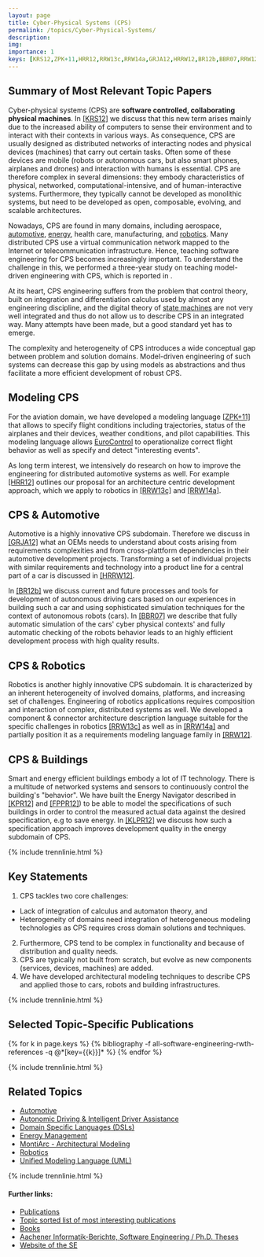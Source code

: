 ```yaml
---
layout: page
title: Cyber-Physical Systems (CPS)
permalink: /topics/Cyber-Physical-Systems/
description: 
img: 
importance: 1
keys: [KRS12,ZPK+11,HRR12,RRW13c,RRW14a,GRJA12,HRRW12,BR12b,BBR07,RRW12,KPR12,FPPR12,KLPR12]
---
```


## Summary of Most Relevant Topic Papers
Cyber-physical systems (CPS) are **software controlled, collaborating physical 
machines**. In 
[[KRS12]](https://www.se-rwth.de/publications/Cyber-Physical-Systems-eine-Herausforderung-an-die-Automatisierungstechnik.pdf) 
we discuss that this new term arises mainly due to the increased ability of 
computers to sense their environment and to interact with their contexts in 
various ways. As consequence, CPS are usually designed as distributed networks 
of interacting nodes and physical devices (machines) that carry out certain 
tasks. Often some of these devices are mobile (robots or autonomous cars, but 
also smart phones, airplanes and drones) and interaction with humans is 
essential. CPS are therefore complex in several dimensions: they embody 
characteristics of physical, networked, computational-intensive, and of 
human-interactive systems. Furthermore, they typically cannot be developed as 
monolithic systems, but need to be developed as open, composable, evolving, and 
scalable architectures.

Nowadays, CPS are found in many domains, including aerospace, 
[automotive](/topics/Automotive), [energy](/topics/Energy-Management), health 
care, manufacturing, and [robotics](/topics/Robotics). Many distributed CPS use 
a virtual communication network mapped to the Internet or telecommunication 
infrastructure. Hence, teaching software engineering for CPS becomes 
increasingly important. To understand the challenge in this, we performed a 
three-year study on teaching model-driven engineering with CPS, which is 
reported in .

At its heart, CPS engineering suffers from the problem that control theory, 
built on integration and differentiation calculus used by almost any engineering 
discipline, and the digital theory of [state 
machines](/topics/State-Based-Modeling) are not very well integrated and thus do 
not allow us to describe CPS in an integrated way. Many attempts have been made, 
but a good standard yet has to emerge.

The complexity and heterogeneity of CPS introduces a wide conceptual gap between 
problem and solution domains. Model-driven engineering of such systems can 
decrease this gap by using models as abstractions and thus facilitate a more 
efficient development of robust CPS.


## Modeling CPS
For the aviation domain, we have developed a modeling language 
[[ZPK+11]](https://www.se-rwth.de/publications/On-Demand-Data-Analysis-and-Filtering-for-Inaccurate-Flight-Trajectories.pdf) 
that allows to specify flight conditions including trajectories, status of the 
airplanes and their devices, weather conditions, and pilot capabilities. This 
modeling language allows [EuroControl](https://www.eurocontrol.int/) to 
operationalize correct flight behavior as well as specify and detect 
"interesting events".

As long term interest, we intensively do research on how to improve the 
engineering for distributed automotive systems as well. For example 
[[HRR12]](https://www.se-rwth.de/publications/MontiArc-Architectural-Modeling-of-Interactive-Distributed-and-Cyber-Physical-Systems.pdf) 
outlines our proposal for an architecture centric development approach, which we 
apply to robotics in 
[[RRW13c]](https://www.se-rwth.de/publications/MontiArcAutomaton-Modeling-Architecture-and-Behavior-of-Robotic-Systems.pdf) 
and 
[[RRW14a]](https://www.se-rwth.de/publications/Architecture-and-Behavior-Modeling-of-Cyber-Physical-Systems-with-MontiArcAutomaton.pdf).

## CPS & Automotive
Automotive is a highly innovative CPS subdomain. Therefore we discuss in 
[[GRJA12]](https://www.se-rwth.de/publications/High-Level-Requirements-Management-and-Complexity-Costs-in-Automotive-Development-Projects-A-Problem-Statement.pdf) 
what an OEMs needs to understand about costs arising from requirements 
complexities and from cross-plattform dependencies in their automotive 
development projects. Transforming a set of individual projects with similar 
requirements and technology into a product line for a central part of a car is 
discussed in 
[[HRRW12]](https://www.se-rwth.de/publications/Einfuehrung-eines-Produktlinienansatzes-in-die-automotive-Softwareentwicklung-am-Beispiel-von-Steuergeraetesoftware.pdf).

In 
[[BR12b]](https://www.se-rwth.de/publications/Autonomous-Driving-5-Years-after-the-Urban-Challenge-The-Anticipatory-Vehicle-as-a-Cyber-Physical-System.pdf) 
we discuss current and future processes and tools for development of autonomous 
driving cars based on our experiences in building such a car and using 
sophisticated simulation techniques for the context of autonomous robots (cars). 
In 
[[BBR07]](https://www.se-rwth.de/~rumpe/publications20042008/Software-and-Systems-Engineering-Process-and-Tools-for-the-Development-of-Autonomous-Driving-Intelligence.pdf) 
we describe that fully automatic simulation of the cars' cyber physical 
contexts' and fully automatic checking of the robots behavior leads to an highly 
efficient development process with high quality results.

## CPS & Robotics
Robotics is another highly innovative CPS subdomain. It is characterized by an 
inherent heterogeneity of involved domains, platforms, and increasing set of 
challenges. Engineering of robotics applications requires composition and 
interaction of complex, distributed systems as well. We developed a component & 
connector architecture description language suitable for the specific challenges 
in robotics 
[[RRW13c]](https://www.se-rwth.de/publications/MontiArcAutomaton-Modeling-Architecture-and-Behavior-of-Robotic-Systems.pdf) 
as well as in 
[[RRW14a]](https://www.se-rwth.de/publications/Architecture-and-Behavior-Modeling-of-Cyber-Physical-Systems-with-MontiArcAutomaton.pdf) 
and partially position it as a requirements modeling language family in 
[[RRW12]](https://www.se-rwth.de/publications/A-Requirements-Modeling-Language-for-the-Component-Behavior-of-Cyber-Physical-Robotics-Systems.pdf).

## CPS & Buildings
Smart and energy efficient buildings embody a lot of IT technology. There is a 
multitude of networked systems and sensors to continuously control the 
building's "behavior". We have built the Energy Navigator described in 
[[KPR12]](https://www.se-rwth.de/publications/Der-Energie-Navigator.pdf) and 
[[FPPR12]](https://www.se-rwth.de/publications/The-Energy-Navigator-A-Web-Platform-for-Performance-Design-and-Management.pdf)) 
to be able to model the specifications of such buildings in order to control the 
measured actual data against the desired specification, e.g to save energy. In 
[[KLPR12]](https://www.se-rwth.de/publications/Modeling-cyber-physical-systems-model-driven-specification-of-energy-efficient-buildings.pdf) 
we discuss how such a specification approach improves development quality in the 
energy subdomain of CPS.

{% include trennlinie.html %}

## Key Statements
1. CPS tackles two core challenges:
  - Lack of integration of calculus and automaton theory, and
  - Heterogeneity of domains need integration of heterogeneous modeling 
  technologies as CPS requires cross domain solutions and techniques.
2. Furthermore, CPS tend to be complex in functionality and because of 
distribution and quality needs.
3. CPS are typically not built from scratch, but evolve as new components 
(services, devices, machines) are added.
4. We have developed architectural modeling techniques to describe CPS and 
applied those to cars, robots and building infrastructures.

{% include trennlinie.html %}

## Selected Topic-Specific Publications

<div class="publications">
  {% for k in page.keys %}
    {% bibliography -f all-software-engineering-rwth-references -q @*[key={{k}}]* %}
  {% endfor %}
</div>

{% include trennlinie.html %}

## Related Topics
- [Automotive](/topics/Automotive)
- [Autonomic Driving & Intelligent Driver 
Assistance](/topics/Autonomic-Driving)
- [Domain Specific Languages (DSLs)](/topics/Domain-Specific-Languages)
- [Energy Management](/topics/Energy-Management)
- [MontiArc - Architectural Modeling](/topics/Software-Architecture)
- [Robotics](/topics/Robotics)
- [Unified Modeling Language (UML)](/topics/Unified-Modeling-Language)

{% include trennlinie.html %}

#### Further links:

- [Publications](/publications)
- [Topic sorted list of most interesting publications](/topics)
- [Books](/books)
- [Aachener Informatik-Berichte, Software Engineering / Ph.D. Theses](/phdtheses)
- [Website of the SE](https://www.se-rwth.de)

